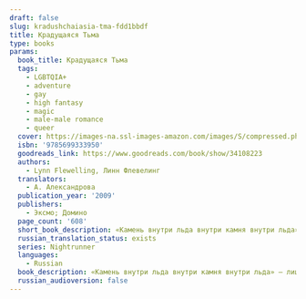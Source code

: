 ```yaml
---
draft: false
slug: kradushchaiasia-tma-fdd1bbdf
title: Крадущаяся Тьма
type: books
params:
  book_title: Крадущаяся Тьма
  tags:
    - LGBTQIA+
    - adventure
    - gay
    - high fantasy
    - magic
    - male-male romance
    - queer
  cover: https://images-na.ssl-images-amazon.com/images/S/compressed.photo.goodreads.com/books/1486137882i/34108223.jpg
  isbn: '9785699333950'
  goodreads_link: https://www.goodreads.com/book/show/34108223
  authors:
    - Lynn Flewelling, Линн Флевелинг
  translators:
    - А. Александрова
  publication_year: '2009'
  publishers:
    - Эксмо; Домино
  page_count: '608'
  short_book_description: «Камень внутри льда внутри камня внутри льда» — лишь несколько слов на древнем пергаменте, лишь туманное указание на страшную Долину Рогов, где демоны танцуют на снегу и пьют человеческую кровь,...
  russian_translation_status: exists
  series: Nightrunner
  languages:
    - Russian
  book_description: «Камень внутри льда внутри камня внутри льда» — лишь несколько слов на древнем пергаменте, лишь туманное указание на страшную Долину Рогов, где демоны танцуют на снегу и пьют человеческую кровь, где спрятано нечто, за обладание чем силы Зла готовы отдать многое... Грядут великие сражения, и мертвецы будут подниматься из земли, чтобы снова сражаться во имя ненасытного Пожирателя Смерти — бога, чьё имя не произносят вслух. Бесстрашный воин Серегил и его юный спутник Алек выходят на защиту Света, и со всех сторон их обступает Крадущаяся тьма...
  russian_audioversion: false
---
```


